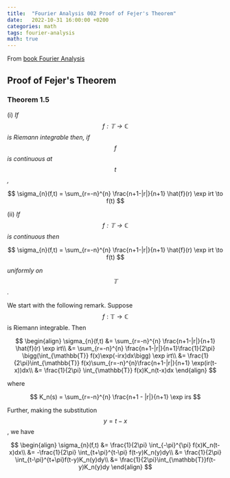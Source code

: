 ```yaml
---
title:  "Fourier Analysis 002 Proof of Fejer's Theorem"
date:   2022-10-31 16:00:00 +0200
categories: math
tags: fourier-analysis
math: true
---
```



From [book Fourier Analysis](https://www.cambridge.org/core/books/fourier-analysis/132E61BE81FD1190F35F9631089CA132)

## Proof of Fejer's Theorem

### Theorem 1.5

(i)
*If $$f: \mathbb{T} \to \mathbb{C}$$ is Riemann integrable then, if $$f$$ is continuous at $$t$$,*

$$
\sigma_{n}(f,t) = \sum_{r=-n}^{n} \frac{n+1-|r|}{n+1} \hat{f}(r) \exp irt \to f(t)
$$

(ii)
*If $$f:\mathbb{T} \to \mathbb{C}$$ is continuous then*

$$
\sigma_{n}(f,t) = \sum_{r=-n}^{n} \frac{n+1-|r|}{n+1} \hat{f}(r) \exp irt \to f(t)
$$

*uniformly on $$\mathbb{T}$$.*


We start with the following remark.
Suppose $$f: \mathbb{T} \to \mathbb{C}$$ is Riemann integrable.
Then

$$
\begin{align}
\sigma_{n}(f,t) &= \sum_{r=-n}^{n} \frac{n+1-|r|}{n+1} \hat{f}(r) \exp irt\\
&= \sum_{r=-n}^{n} \frac{n+1-|r|}{n+1}\frac{1}{2\pi} \bigg(\int_{\mathbb{T}} f(x)\exp(-irx)dx\bigg) \exp irt\\
&= \frac{1}{2\pi}\int_{\mathbb{T}} f(x)\sum_{r=-n}^{n}\frac{n+1-|r|}{n+1} \exp(ir(t-x))dx\\
&= \frac{1}{2\pi} \int_{\mathbb{T}} f(x)K_n(t-x)dx
\end{align}
$$

where

$$
K_n(s) = \sum_{r=-n}^{n} \frac{n+1 - |r|}{n+1} \exp irs
$$

Further, making the substitution $$y = t-x$$, we have

$$
\begin{align}
\sigma_{n}(f,t) &= \frac{1}{2\pi} \int_{-\pi}^{\pi} f(x)K_n(t-x)dx\\
&= -\frac{1}{2\pi} \int_{t+\pi}^{t-\pi} f(t-y)K_n(y)dy\\
&= \frac{1}{2\pi} \int_{t-\pi}^{t+\pi}f(t-y)K_n(y)dy\\
&= \frac{1}{2\pi}\int_{\mathbb{T}}f(t-y)K_n(y)dy
\end{align}
$$
